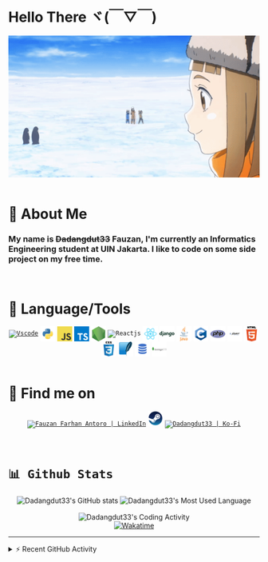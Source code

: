 # Hello There ヾ(￣▽￣)
<div align="center">
    <img align="center" src="https://github.com/Dadangdut33/Dadangdut33/blob/main/sorayori.gif?raw=true" alt="welcome-gif">
</div>

<br>

# 💬 About Me
### My name is ~~Dadangdut33~~ Fauzan, I'm currently an Informatics Engineering student at UIN Jakarta. I like to code on some side project on my free time.

<br>

<h1>🔧 Language/Tools</h1>
<div align="center">
    <code><a href="https://code.visualstudio.com/"><img align="center" alt="Vscode" width="30px"
        src="https://code.visualstudio.com/assets/images/code-stable.png" /></a></code>
    <code><img align="center" alt="Python" width="30px"
        src="https://raw.githubusercontent.com/github/explore/80688e429a7d4ef2fca1e82350fe8e3517d3494d/topics/python/python.png" /></code>
    <code><img align="center" alt="JavaScript" width="30px"
        src="https://raw.githubusercontent.com/github/explore/80688e429a7d4ef2fca1e82350fe8e3517d3494d/topics/javascript/javascript.png" /></code>
    <code><img align="center" alt="Typescript" width="30px"
        src="https://raw.githubusercontent.com/github/explore/80688e429a7d4ef2fca1e82350fe8e3517d3494d/topics/typescript/typescript.png" /></code>
    <code><img align="center" alt="Node.js" width="30px"
        src="https://raw.githubusercontent.com/github/explore/80688e429a7d4ef2fca1e82350fe8e3517d3494d/topics/nodejs/nodejs.png" /></code>
    <code><img align="center" alt="Reactjs" width="30px"
        src="https://camo.githubusercontent.com/92ec9eb7eeab7db4f5919e3205918918c42e6772562afb4112a2909c1aaaa875/68747470733a2f2f6173736574732e76657263656c2e636f6d2f696d6167652f75706c6f61642f76313630373535343338352f7265706f7369746f726965732f6e6578742d6a732f6e6578742d6c6f676f2e706e67" /></code>
    <code><img align="center" alt="Reactjs" width="30px"
        src="https://raw.githubusercontent.com/github/explore/80688e429a7d4ef2fca1e82350fe8e3517d3494d/topics/react/react.png" /></code>
    <code><img align="center" alt="Django" width="30px"
        src="https://raw.githubusercontent.com/github/explore/80688e429a7d4ef2fca1e82350fe8e3517d3494d/topics/django/django.png" /></code>
    <code><img align="center" alt="Java" width="30px"
        src="https://raw.githubusercontent.com/github/explore/80688e429a7d4ef2fca1e82350fe8e3517d3494d/topics/java/java.png" /></code>
    <code><img align="center" alt="C" height="30px"
        src="https://raw.githubusercontent.com/github/explore/f3e22f0dca2be955676bc70d6214b95b13354ee8/topics/c/c.png" /></code>
    <code><img align="center" alt="PHP" width="30px"
        src="https://raw.githubusercontent.com/github/explore/ccc16358ac4530c6a69b1b80c7223cd2744dea83/topics/php/php.png" /></code>
    <code><img align="center" alt="JQuery" width="30px"
        src="https://raw.githubusercontent.com/github/explore/80688e429a7d4ef2fca1e82350fe8e3517d3494d/topics/jquery/jquery.png" /></code>
    <code><img align="center" alt="HTML5" width="30px"
        src="https://raw.githubusercontent.com/github/explore/80688e429a7d4ef2fca1e82350fe8e3517d3494d/topics/html/html.png" /></code>
    <code><img align="center" alt="CSS3" width="30px"
        src="https://raw.githubusercontent.com/github/explore/80688e429a7d4ef2fca1e82350fe8e3517d3494d/topics/css/css.png" /></code>
    <code><img align="center" alt="SQLite" width="30px"
        src="https://raw.githubusercontent.com/github/explore/2d218e3aa252dc90eef269b34eeec1fbd15dc07e/topics/sqlite/sqlite.png" /></code>
    <code><img align="center" alt="SQL" width="30px"
        src="https://raw.githubusercontent.com/github/explore/80688e429a7d4ef2fca1e82350fe8e3517d3494d/topics/sql/sql.png" /></code>
    <code><img align="center" alt="MongoDB" width="30px"
        src="https://raw.githubusercontent.com/github/explore/80688e429a7d4ef2fca1e82350fe8e3517d3494d/topics/mongodb/mongodb.png" /></code>
</div>

<br>

<h1>📡 Find me on</h1>
<div align="center">
    <a href="https://www.linkedin.com/in/fauzan-farhan-antoro/"><code><img alt="Fauzan Farhan Antoro | LinkedIn" width="30px"
        src="https://content.linkedin.com/content/dam/me/brand/en-us/brand-home/logos/In-Blue-Logo.png.original.png" /></code></a>
    <a href="https://steamcommunity.com/id/dadangdut33/"><code><img alt="Dadangdut33 | Steam" width="30px"
        src="https://raw.githubusercontent.com/github/explore/84354664714c333c785c6f2cb9b77d2514014ef8/topics/steam/steam.png" /></code></a>
    <a href="https://ko-fi.com/dadangdut33/"><code><img alt="Dadangdut33 | Ko-Fi" width="30px"
        src="https://avatars.githubusercontent.com/u/58597177?s=200&v=4" /></code></a>
</div>


<br>
<br>

# <code>📊 Github Stats</code>
<p align="center">
    <img align="center" width="500" src="https://github-readme-stats.vercel.app/api?username=Dadangdut33&show_icons=true&count_private=true&theme=radical&line_height=27" alt="Dadangdut33's GitHub stats">
    <img align="center" width="200" src="https://github-readme-stats.vercel.app/api/top-langs/?username=Dadangdut33&langs_count=8&theme=radical&hide=jupyter notebook, shell, batchfile, html" alt="Dadangdut33's Most Used Language">
</p>
<p align="center">
    <img align="center" src="https://github-readme-stats.vercel.app/api/wakatime?username=Dadangdut33&theme=radical" alt="Dadangdut33's Coding Activity"><br>
    <a href="https://wakatime.com/@2c62c33c-4952-4ba2-98b9-e2451599b83a"><img src="https://wakatime.com/badge/user/2c62c33c-4952-4ba2-98b9-e2451599b83a.svg" alt="Wakatime" /></a>
</p>

---

<details>
    <summary>⚡ Recent GitHub Activity</summary>
    
<!--RECENT_ACTIVITY:start-->
1. ✌️ Released [1.1.0 - Play Adhan](https://github.com/Dadangdut33/simple-prayertime-reminder/releases/tag/1.1.0) in [Dadangdut33/simple-prayertime-reminder](https://github.com/Dadangdut33/simple-prayertime-reminder)
2. ⭐ Starred [thangngoc89/react-howler](https://github.com/thangngoc89/react-howler)
3. ✔️ Closed issue [#13](https://github.com/Dadangdut33/simple-prayertime-reminder/issues/13) in [Dadangdut33/simple-prayertime-reminder](https://github.com/Dadangdut33/simple-prayertime-reminder)
4. ✔️ Closed issue [#12](https://github.com/Dadangdut33/simple-prayertime-reminder/issues/12) in [Dadangdut33/simple-prayertime-reminder](https://github.com/Dadangdut33/simple-prayertime-reminder)
5. ❗️ Opened issue [#13](https://github.com/Dadangdut33/simple-prayertime-reminder/issues/13) in [Dadangdut33/simple-prayertime-reminder](https://github.com/Dadangdut33/simple-prayertime-reminder)
6. ❗️ Opened issue [#12](https://github.com/Dadangdut33/simple-prayertime-reminder/issues/12) in [Dadangdut33/simple-prayertime-reminder](https://github.com/Dadangdut33/simple-prayertime-reminder)
7. 🎉 Merged PR [#2](https://github.com/Dadangdut33/blog-dadangdut33/pull/2) in [Dadangdut33/blog-dadangdut33](https://github.com/Dadangdut33/blog-dadangdut33)
8. 💪 Opened PR [#2](https://github.com/Dadangdut33/blog-dadangdut33/pull/2) in [Dadangdut33/blog-dadangdut33](https://github.com/Dadangdut33/blog-dadangdut33)
9. ✌️ Released [1.1.5 - A little improvement and fix](https://github.com/Dadangdut33/simple-wallpaper-changer/releases/tag/1.1.5) in [Dadangdut33/simple-wallpaper-changer](https://github.com/Dadangdut33/simple-wallpaper-changer)
10. ✌️ Released [1.0.3 - Bug fix](https://github.com/Dadangdut33/simple-prayertime-reminder/releases/tag/1.0.3) in [Dadangdut33/simple-prayertime-reminder](https://github.com/Dadangdut33/simple-prayertime-reminder)
<!--RECENT_ACTIVITY:end-->


</details>